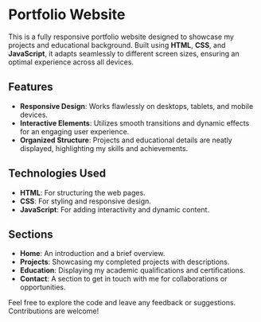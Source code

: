 # Portfolio Website

This is a fully responsive portfolio website designed to showcase my projects and educational background. Built using **HTML**, **CSS**, and **JavaScript**, it adapts seamlessly to different screen sizes, ensuring an optimal experience across all devices.

## Features
- **Responsive Design**: Works flawlessly on desktops, tablets, and mobile devices.
- **Interactive Elements**: Utilizes smooth transitions and dynamic effects for an engaging user experience.
- **Organized Structure**: Projects and educational details are neatly displayed, highlighting my skills and achievements.

## Technologies Used
- **HTML**: For structuring the web pages.
- **CSS**: For styling and responsive design.
- **JavaScript**: For adding interactivity and dynamic content.

## Sections
- **Home**: An introduction and a brief overview.
- **Projects**: Showcasing my completed projects with descriptions.
- **Education**: Displaying my academic qualifications and certifications.
- **Contact**: A section to get in touch with me for collaborations or opportunities.

<!--## How to View
You can view the live version of the portfolio [here](https://your-portfolio-link.com) (Replace with your live portfolio link).-->

Feel free to explore the code and leave any feedback or suggestions. Contributions are welcome!
